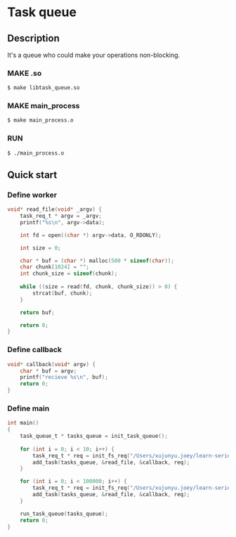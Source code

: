 # Task queue
## Description

It's a queue who could make your operations non-blocking.

### MAKE .so
```sh
$ make libtask_queue.so
```

### MAKE main_process
```sh
$ make main_process.o
```

### RUN
```sh
$ ./main_process.o
```

## Quick start

### Define worker
```c
void* read_file(void* _argv) {
    task_req_t * argv = _argv;
    printf("%s\n", argv->data);

    int fd = open((char *) argv->data, O_RDONLY);

    int size = 0;

    char * buf = (char *) malloc(500 * sizeof(char));
    char chunk[1024] = "";
    int chunk_size = sizeof(chunk);
    
    while ((size = read(fd, chunk, chunk_size)) > 0) {
        strcat(buf, chunk);
    }

    return buf;

    return 0;
}
```

### Define callback
```c
void* callback(void* argv) {
    char * buf = argv;
    printf("recieve %s\n", buf);
    return 0;
}
```

### Define main
```c
int main() 
{ 
    task_queue_t * tasks_queue = init_task_queue();
    
    for (int i = 0; i < 10; i++) {
        task_req_t * req = init_fs_req("/Users/xujunyu.joey/learn-series/learn-c/src/task_queue/fixtures/content1.txt");
        add_task(tasks_queue, &read_file, &callback, req);
    }

    for (int i = 0; i < 100000; i++) {
        task_req_t * req = init_fs_req("/Users/xujunyu.joey/learn-series/learn-c/src/task_queue/fixtures/content.txt");
        add_task(tasks_queue, &read_file, &callback, req);
    }

    run_task_queue(tasks_queue);
    return 0; 
} 
```